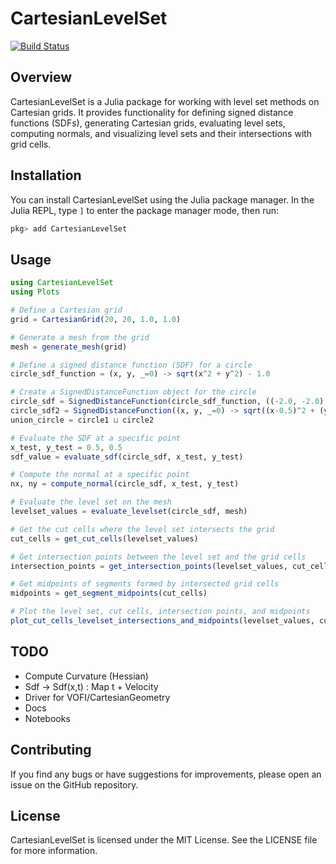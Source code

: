 # CartesianLevelSet

[![Build Status](https://github.com/Fastaxx/CartesianLevelSet.jl/actions/workflows/CI.yml/badge.svg?branch=main)](https://github.com/Fastaxx/CartesianLevelSet.jl/actions/workflows/CI.yml?query=branch%3Amain)

## Overview

CartesianLevelSet is a Julia package for working with level set methods on Cartesian grids. It provides functionality for defining signed distance functions (SDFs), generating Cartesian grids, evaluating level sets, computing normals, and visualizing level sets and their intersections with grid cells.

## Installation

You can install CartesianLevelSet using the Julia package manager. In the Julia REPL, type `]` to enter the package manager mode, then run:

```julia
pkg> add CartesianLevelSet
```

## Usage

```julia
using CartesianLevelSet
using Plots

# Define a Cartesian grid
grid = CartesianGrid(20, 20, 1.0, 1.0)

# Generate a mesh from the grid
mesh = generate_mesh(grid)

# Define a signed distance function (SDF) for a circle
circle_sdf_function = (x, y, _=0) -> sqrt(x^2 + y^2) - 1.0

# Create a SignedDistanceFunction object for the circle
circle_sdf = SignedDistanceFunction(circle_sdf_function, ((-2.0, -2.0), (2.0, 2.0)))
circle_sdf2 = SignedDistanceFunction((x, y, _=0) -> sqrt((x-0.5)^2 + (y-0.5)^2) - 1.0)
union_circle = circle1 ⊔ circle2

# Evaluate the SDF at a specific point
x_test, y_test = 0.5, 0.5
sdf_value = evaluate_sdf(circle_sdf, x_test, y_test)

# Compute the normal at a specific point
nx, ny = compute_normal(circle_sdf, x_test, y_test)

# Evaluate the level set on the mesh
levelset_values = evaluate_levelset(circle_sdf, mesh)

# Get the cut cells where the level set intersects the grid
cut_cells = get_cut_cells(levelset_values)

# Get intersection points between the level set and the grid cells
intersection_points = get_intersection_points(levelset_values, cut_cells)

# Get midpoints of segments formed by intersected grid cells
midpoints = get_segment_midpoints(cut_cells)

# Plot the level set, cut cells, intersection points, and midpoints
plot_cut_cells_levelset_intersections_and_midpoints(levelset_values, cut_cells, intersection_points, midpoints)
```

## TODO
- Compute Curvature (Hessian)
- Sdf -> Sdf(x,t) : Map t + Velocity
- Driver for VOFI/CartesianGeometry
- Docs
- Notebooks

## Contributing

If you find any bugs or have suggestions for improvements, please open an issue on the GitHub repository.

## License

CartesianLevelSet is licensed under the MIT License. See the LICENSE file for more information.

